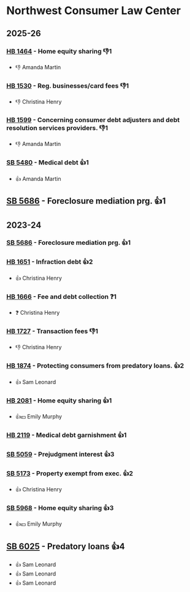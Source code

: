 # Northwest Consumer Law Center
## 2025-26

### [HB 1464](/bill/2025-26/hb/1464/) - Home equity sharing  👎1 
* 👎 Amanda Martin

### [HB 1530](/bill/2025-26/hb/1530/) - Reg. businesses/card fees  👎1 
* 👎 Christina Henry

### [HB 1599](/bill/2025-26/hb/1599/) - Concerning consumer debt adjusters and debt resolution services providers.  👎1 
* 👎 Amanda Martin

### [SB 5480](/bill/2025-26/sb/5480/) - Medical debt 👍1  
* 👍 Amanda Martin

## [SB 5686](/bill/2025-26/sb/5686/) - Foreclosure mediation prg. 👍1  

## 2023-24

### [SB 5686](/bill/2023-24/sb/5686/) - Foreclosure mediation prg. 👍1  

### [HB 1651](/bill/2023-24/hb/1651/) - Infraction debt 👍2  
* 👍 Christina Henry

### [HB 1666](/bill/2023-24/hb/1666/) - Fee and debt collection   ❓1
* ❓ Christina Henry

### [HB 1727](/bill/2023-24/hb/1727/) - Transaction fees  👎1 
* 👎 Christina Henry

### [HB 1874](/bill/2023-24/hb/1874/) - Protecting consumers from predatory loans. 👍2  
* 👍 Sam Leonard

### [HB 2081](/bill/2023-24/hb/2081/) - Home equity sharing 👍1  
* 👍💵 Emily Murphy

### [HB 2119](/bill/2023-24/hb/2119/) - Medical debt garnishment 👍1  

### [SB 5059](/bill/2023-24/sb/5059/) - Prejudgment interest 👍3  

### [SB 5173](/bill/2023-24/sb/5173/) - Property exempt from exec. 👍2  
* 👍 Christina Henry

### [SB 5968](/bill/2023-24/sb/5968/) - Home equity sharing 👍3  
* 👍💵 Emily Murphy

## [SB 6025](/bill/2023-24/sb/6025/) - Predatory loans 👍4  
* 👍 Sam Leonard
* 👍 Sam Leonard
* 👍 Sam Leonard
